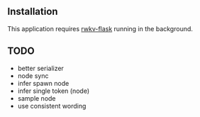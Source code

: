 

## Installation

This application requires [rwkv-flask](https://github.com/iacore/rwkv-flask) running in the background.

## TODO

- better serializer
- node sync
- infer spawn node
- infer single token (node)
- sample node
- use consistent wording
